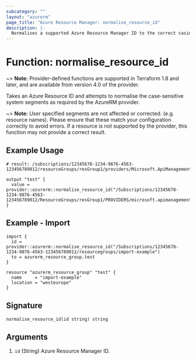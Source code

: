 ```yaml
---
subcategory: ""
layout: "azurerm"
page_title: "Azure Resource Manager: normalise_resource_id"
description: |-
  Normalises a supported Azure Resource Manager ID to the correct casing for Terraform.
---
```


# Function: normalise_resource_id

~> **Note:** Provider-defined functions are supported in Terraform 1.8 and later, and are available from version 4.0 of the provider.

Takes an Azure Resource ID and attempts to normalise the case-sensitive system segments as required by the AzureRM provider. 

~> **Note:** User specified segments are not affected or corrected. (e.g. resource names). Please ensure that these match your configuration correctly to avoid errors. If a resource is not supported by the provider, this function may not provide a correct result. 

## Example Usage

```hcl
# result: /subscriptions/12345678-1234-9876-4563-123456789012/resourceGroups/resGroup1/providers/Microsoft.ApiManagement/service/service1/gateways/gateway1/hostnameConfigurations/config1

output "test" {
  value = provider::azurerm::normalise_resource_id("/Subscriptions/12345678-1234-9876-4563-123456789012/ResourceGroups/resGroup1/PROVIDERS/microsoft.apimanagement/service/service1/gateWays/gateway1/hostnameconfigurations/config1")
}

```

## Example - Import
```hcl
import {
  id = provider::azurerm::normalise_resource_id("/Subscriptions/12345678-1234-9876-4563-123456789012/resourcegroups/import-example")
  to = azurerm_resource_group.test
}

resource "azurerm_resource_group" "test" {
  name     = "import-example"
  location = "westeurope"
}
```

## Signature

```text
normalise_resource_id(id string) string
```

## Arguments

1. `id` (String) Azure Resource Manager ID.
